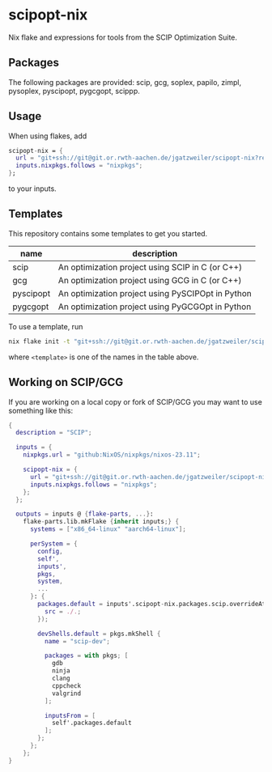# scipopt-nix

Nix flake and expressions for tools from the SCIP Optimization Suite.

## Packages

The following packages are provided: scip, gcg, soplex, papilo, zimpl, pysoplex, pyscipopt, pygcgopt, scippp.

## Usage

When using flakes, add

```nix
scipopt-nix = {
  url = "git+ssh://git@git.or.rwth-aachen.de/jgatzweiler/scipopt-nix?ref=main";
  inputs.nixpkgs.follows = "nixpkgs";
};
```

to your inputs.

## Templates

This repository contains some templates to get you started.

| name      | description                                       |
| --------- | ------------------------------------------------- |
| scip      | An optimization project using SCIP in C (or C++)  |
| gcg       | An optimization project using GCG in C (or C++)   |
| pyscipopt | An optimization project using PySCIPOpt in Python |
| pygcgopt  | An optimization project using PyGCGOpt in Python  |

To use a template, run

```sh
nix flake init -t "git+ssh://git@git.or.rwth-aachen.de/jgatzweiler/scipopt-nix?ref=main#<template>"
```

where `<template>` is one of the names in the table above.

## Working on SCIP/GCG

If you are working on a local copy or fork of SCIP/GCG you may want to use something like this:

```nix
{
  description = "SCIP";

  inputs = {
    nixpkgs.url = "github:NixOS/nixpkgs/nixos-23.11";

    scipopt-nix = {
      url = "git+ssh://git@git.or.rwth-aachen.de/jgatzweiler/scipopt-nix?ref=main";
      inputs.nixpkgs.follows = "nixpkgs";
    };
  };

  outputs = inputs @ {flake-parts, ...}:
    flake-parts.lib.mkFlake {inherit inputs;} {
      systems = ["x86_64-linux" "aarch64-linux"];

      perSystem = {
        config,
        self',
        inputs',
        pkgs,
        system,
        ...
      }: {
        packages.default = inputs'.scipopt-nix.packages.scip.overrideAttrs (oldAttrs: {
          src = ./.;
        });

        devShells.default = pkgs.mkShell {
          name = "scip-dev";

          packages = with pkgs; [
            gdb
            ninja
            clang
            cppcheck
            valgrind
          ];

          inputsFrom = [
            self'.packages.default
          ];
        };
      };
    };
}
```
